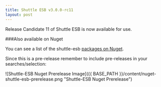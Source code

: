 ```yaml
---
title: Shuttle ESB v3.0.0-rc11
layout: post
---
```


Release Candidate 11 of Shuttle ESB is now available for use.

###Also available on Nuget

You can see a list of the shuttle-esb <a href="http://www.nuget.org/packages?q=shuttle-esb" target="_blank">packages on Nuget</a>.

Since this is a pre-release remember to include pre-releases in your searches/selection:

![Shuttle-ESB Nuget Prerelease Image]({{ BASE_PATH }}/content/nuget-shuttle-esb-prerelease.png "Shuttle-ESB Nuget Prerelease")
